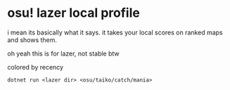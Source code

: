 # osu! lazer local profile

i mean its basically what it says. it takes your local scores on ranked maps and shows them.

oh yeah this is for lazer, not stable btw

colored by recency

`dotnet run <lazer dir> <osu/taiko/catch/mania>`

